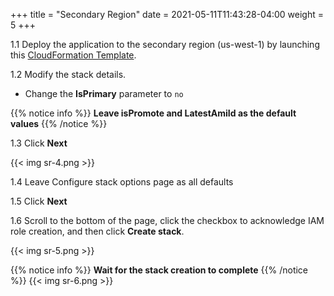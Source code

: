 +++
title = "Secondary Region"
date =  2021-05-11T11:43:28-04:00
weight = 5
+++

1.1 Deploy the application to the secondary region (us-west-1) by launching this [CloudFormation Template](https://console.aws.amazon.com/cloudformation/home?region=us-west-1#/stacks/create/template?stackName=Pilot-Secondary&templateURL=https://ee-assets-prod-us-east-1.s3.amazonaws.com/modules/630039b9022d4b46bb6cbad2e3899733/v1/PilotLightDR.yaml).

1.2  Modify the stack details.

- Change the **IsPrimary** parameter to `no`

{{% notice info %}}
**Leave isPromote and LatestAmiId as the default values**
{{% /notice %}}

1.3 Click **Next**

{{< img sr-4.png >}}

1.4 Leave Configure stack options page as all defaults

1.5 Click **Next**

1.6 Scroll to the bottom of the page, click the checkbox to acknowledge IAM role creation, and then click **Create stack**.

{{< img sr-5.png >}}

{{% notice info %}}
**Wait for the stack creation to complete**
{{% /notice %}}
{{< img sr-6.png >}}
